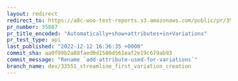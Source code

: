 ```yaml
---
layout: redirect
redirect_to: https://a8c-woo-test-reports.s3.amazonaws.com/public/pr/35807/api/index.html
pr_number: 35807
pr_title_encoded: "Automatically+show+attributes+in+Variations"
pr_test_type: api
last_published: "2022-12-12 16:36:35 +0000"
commit_sha: aa0f99b2a88faed0d1580d561eaf2e19c679ab93
commit_message: "Rename `add-attribute-used-for-variations`"
branch_name: dev/33551_streamline_first_variation_creation
---
```

